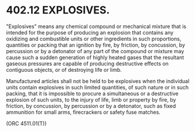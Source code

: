402.12 EXPLOSIVES.
==================

"Explosives" means any chemical compound or mechanical mixture that is
intended for the purpose of producing an explosion that contains any
oxidizing and combustible units or other ingredients in such
proportions, quantities or packing that an ignition by fire, by
friction, by concussion, by percussion or by a detonator of any part of
the compound or mixture may cause such a sudden generation of highly
heated gases that the resultant gaseous pressures are capable of
producing destructive effects on contiguous objects, or of destroying
life or limb.

Manufactured articles shall not be held to be explosives when the
individual units contain explosives in such limited quantities, of such
nature or in such packing, that it is impossible to procure a
simultaneous or a destructive explosion of such units, to the injury of
life, limb or property by fire, by friction, by concussion, by
percussion or by a detonator, such as fixed ammunition for small arms,
firecrackers or safety fuse matches.

(ORC 4511.01(T))
